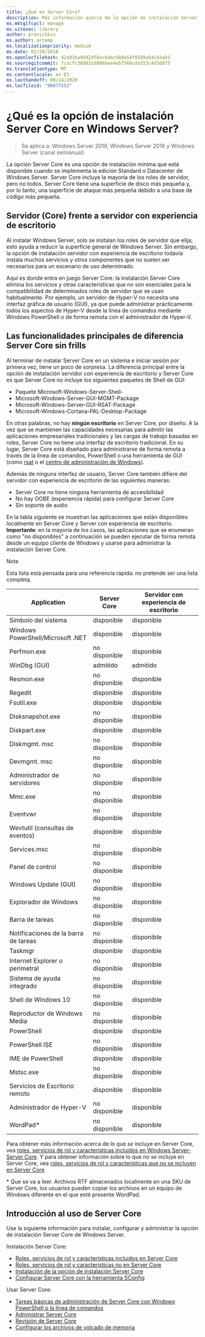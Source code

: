 ```yaml
---
title: ¿Qué es Server Core?
description: Más información acerca de la opción de instalación Server Core en Windows Server
ms.mktglfcycl: manage
ms.sitesec: library
author: pronichkin
ms.author: artemp
ms.localizationpriority: medium
ms.date: 02/20/2018
ms.openlocfilehash: 42a016a95d24f6ec0abc560a54f8589ab4c65ab1
ms.sourcegitcommit: 7cacfc38982c6006bee4eb756bcda353c4d3dd75
ms.translationtype: MT
ms.contentlocale: es-ES
ms.lasthandoff: 09/14/2020
ms.locfileid: "90077552"
---
```

# <a name="what-is-the-server-core-installation-option-in-windows-server"></a>¿Qué es la opción de instalación Server Core en Windows Server?

> Se aplica a: Windows Server 2019, Windows Server 2016 y Windows Server (canal semianual)

La opción Server Core es una opción de instalación mínima que está disponible cuando se implementa la edición Standard o Datacenter de Windows Server. Server Core incluye la mayoría de los roles de servidor, pero no todos. Server Core tiene una superficie de disco más pequeña y, por lo tanto, una superficie de ataque más pequeña debido a una base de código más pequeña.

## <a name="server-core-vs-server-with-desktop-experience"></a>Servidor (Core) frente a servidor con experiencia de escritorio

Al instalar Windows Server, solo se instalan los roles de servidor que elija; esto ayuda a reducir la superficie general de Windows Server. Sin embargo, la opción de instalación servidor con experiencia de escritorio todavía instala muchos servicios y otros componentes que no suelen ser necesarios para un escenario de uso determinado.

Aquí es donde entra en juego Server Core: la instalación Server Core elimina los servicios y otras características que no son esenciales para la compatibilidad de determinados roles de servidor que se usan habitualmente. Por ejemplo, un servidor de Hyper-V no necesita una interfaz gráfica de usuario (GUI), ya que puede administrar prácticamente todos los aspectos de Hyper-V desde la línea de comandos mediante Windows PowerShell o de forma remota con el administrador de Hyper-V.

## <a name="the-server-core-difference---core-capabilities-without-the-frills"></a>Las funcionalidades principales de diferencia Server Core sin frills

Al terminar de instalar Server Core en un sistema e iniciar sesión por primera vez, tiene un poco de sorpresa. La diferencia principal entre la opción de instalación servidor con experiencia de escritorio y Server Core es que Server Core no incluye los siguientes paquetes de Shell de GUI:

- Paquete Microsoft-Windows-Server-Shell-
- Microsoft-Windows-Server-GUI-MGMT-Package
- Microsoft-Windows-Server-GUI-RSAT-Package
- Microsoft-Windows-Cortana-PAL-Desktop-Package

En otras palabras, no hay **ningún escritorio** en Server Core, por diseño. A la vez que se mantienen las capacidades necesarias para admitir las aplicaciones empresariales tradicionales y las cargas de trabajo basadas en roles, Server Core no tiene una interfaz de escritorio tradicional. En su lugar, Server Core está diseñado para administrarse de forma remota a través de la línea de comandos, PowerShell o una herramienta de GUI (como [rsat](../../remote/remote-server-administration-tools.md) o el [centro de administración de Windows](../../manage/windows-admin-center/overview.md)).

Además de ninguna interfaz de usuario, Server Core también difiere del servidor con experiencia de escritorio de las siguientes maneras:

- Server Core no tiene ninguna herramienta de accesibilidad
- No hay OOBE (experiencia rápida) para configurar Server Core
- Sin soporte de audio

En la tabla siguiente se muestran las aplicaciones que están disponibles *localmente* en Server Core y Server con experiencia de escritorio. **Importante**: en la mayoría de los casos, las aplicaciones que se enumeran como "no disponibles" a continuación se pueden ejecutar de forma remota desde un equipo cliente de Windows y usarse para administrar la instalación Server Core.

> [!NOTE]
> Esta lista está pensada para una referencia rápida: no pretende ser una lista completa.


| Application                        | Server Core     | Servidor con experiencia de escritorio |
|------------------------------------|-----------------|--------------------------------|
| Símbolo del sistema                     | disponible       | disponible                      |
| Windows PowerShell/Microsoft .NET | disponible       | disponible                      |
| Perfmon.exe                        | no disponible   | disponible                      |
| WinDbg (GUI)                       | admitido       | admitido                      |
| Resmon.exe                         | no disponible   | disponible                      |
| Regedit                            | disponible       | disponible                      |
| Fsutil.exe                         | disponible       | disponible                      |
| Disksnapshot.exe                   | no disponible   | disponible                      |
| Diskpart.exe                       | disponible       | disponible                      |
| Diskmgmt. msc                       | no disponible   | disponible                      |
| Devmgmt. msc                        | no disponible   | disponible                      |
| Administrador de servidores                     | no disponible   | disponible                      |
| Mmc.exe                            | no disponible   | disponible                      |
| Eventvwr                           | no disponible   | disponible                      |
| Wevtutil (consultas de eventos)           | disponible       | disponible                      |
| Services.msc                       | no disponible   | disponible                      |
| Panel de control                      | no disponible   | disponible                      |
| Windows Update (GUI)               | no disponible   | disponible                      |
| Explorador de Windows                   | no disponible   | disponible                      |
| Barra de tareas                            | no disponible   | disponible                      |
| Notificaciones de la barra de tareas              | no disponible   | disponible                      |
| Taskmgr                            | disponible       | disponible                      |
| Internet Explorer o perimetral          | no disponible   | disponible                      |
| Sistema de ayuda integrado               | no disponible   | disponible                      |
| Shell de Windows 10                   | no disponible   | disponible                      |
| Reproductor de Windows Media               | no disponible   | disponible                      |
| PowerShell                         | disponible       | disponible                      |
| PowerShell ISE                     | no disponible   | disponible                      |
| IME de PowerShell                     | disponible       | disponible                      |
| Mstsc.exe                          | no disponible   | disponible                      |
| Servicios de Escritorio remoto            | disponible       | disponible                      |
| Administrador de Hyper-V                    | no disponible   | disponible                      |
| WordPad\*                          | no disponible   | disponible                      |


Para obtener más información acerca de lo que *se* incluye en Server Core, vea [roles, servicios de rol y características incluidos en Windows Server-Server Core](server-core-roles-and-services.md). Y para obtener información sobre lo que *no se* incluye en Server Core, vea [roles, servicios de rol y características que no se incluyen en Server Core](server-core-removed-roles.md)

\* Que se va a leer. Archivos RTF almacenados localmente en una SKU de Server Core, los usuarios pueden copiar los archivos en un equipo de Windows diferente en el que esté presente WordPad.

## <a name="get-started-using-server-core"></a>Introducción al uso de Server Core

Use la siguiente información para instalar, configurar y administrar la opción de instalación Server Core de Windows Server.

Instalación Server Core:
- [Roles, servicios de rol y características incluidos en Server Core](server-core-roles-and-services.md)
- [Roles, servicios de rol y características no en Server Core](server-core-removed-roles.md)
- [Instalación de la opción de instalación Server Core](../../get-started/getting-started-with-server-core.md)
- [Configurar Server Core con la herramienta SConfig](../../get-started/sconfig-on-ws2016.md)

Usar Server Core:
- [Tareas básicas de administración de Server Core con Windows PowerShell o la línea de comandos](server-core-administer.md)
- [Administrar Server Core](server-core-manage.md)
- [Revisión de Server Core](server-core-servicing.md)
- [Configurar los archivos de volcado de memoria](server-core-memory-dump.md)
